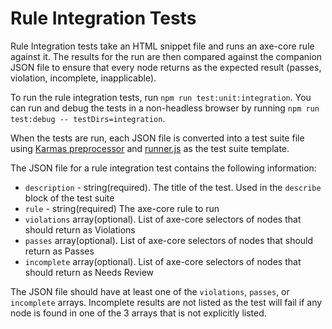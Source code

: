 # Rule Integration Tests

Rule Integration tests take an HTML snippet file and runs an axe-core rule against it. The results for the run are then compared against the companion JSON file to ensure that every node returns as the expected result (passes, violation, incomplete, inapplicable).

To run the rule integration tests, run `npm run test:unit:integration`. You can run and debug the tests in a non-headless browser by running `npm run test:debug -- testDirs=integration`.

When the tests are run, each JSON file is converted into a test suite file using [Karmas preprocessor](https://karma-runner.github.io/latest/config/preprocessors.html) and [runner.js](./runner.js) as the test suite template. 

The JSON file for a rule integration test contains the following information:

- `description` - string(required). The title of the test. Used in the `describe` block of the test suite
- `rule` - string(required) The axe-core rule to run
- `violations` array(optional). List of axe-core selectors of nodes that should return as Violations
- `passes` array(optional). List of axe-core selectors of nodes that should return as Passes
- `incomplete` array(optional). List of axe-core selectors of nodes that should return as Needs Review

The JSON file should have at least one of the `violations`, `passes`, or `incomplete` arrays. Incomplete results are not listed as the test will fail if any node is found in one of the 3 arrays that is not explicitly listed.